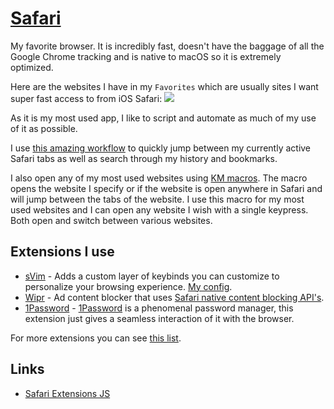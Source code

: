 # [Safari](https://www.apple.com/lae/safari/)

My favorite browser. It is incredibly fast, doesn't have the baggage of all the Google Chrome tracking and is native to macOS so it is extremely optimized.

Here are the websites I have in my `Favorites` which are usually sites I want super fast access to from iOS Safari:
![](https://i.imgur.com/jaRw4cO.png)

As it is my most used app, I like to script and automate as much of my use of it as possible.

I use [this amazing workflow](https://github.com/deanishe/alfred-safari-assistant) to quickly jump between my currently active Safari tabs as well as search through my history and bookmarks.

I also open any of my most used websites using [KM macros](../../macOS/apps/keyboard-maestro/km-macros.md). The macro opens the website I specify or if the website is open anywhere in Safari and will jump between the tabs of the website. I use this macro for my most used websites and I can open any website I wish with a single keypress. Both open and switch between various websites.

## Extensions I use

- [sVim](https://github.com/flipxfx/sVim) - Adds a custom layer of keybinds you can customize to personalize your browsing experience. [My config](https://gist.github.com/c26e6a05e4e426e0542e55b7513b581c).
- [Wipr](https://itunes.apple.com/nl/app/wipr/id1320666476?l=en&mt=12) - Ad content blocker that uses [Safari native content blocking API's](https://developer.apple.com/library/content/documentation/Extensions/Conceptual/ContentBlockingRules/Introduction/Introduction.html).
- [1Password](https://agilebits.com/onepassword/extensions) - [1Password](https://1password.com) is a phenomenal password manager, this extension just gives a seamless interaction of it with the browser.

For more extensions you can see [this list](https://github.com/learn-anything/safari-extensions#readme).

## Links

- [Safari Extensions JS](https://developer.apple.com/documentation/safariextensions)
